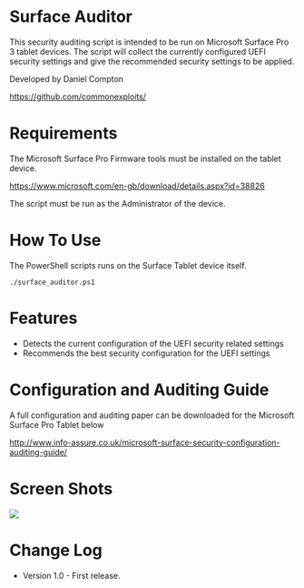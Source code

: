 Surface Auditor
========

This security auditing script is intended to be run on Microsoft Surface Pro 3 tablet devices. The script will collect the currently configured UEFI security settings and give the recommended security settings to be applied.


Developed by Daniel Compton

https://github.com/commonexploits/


Requirements
========

The Microsoft Surface Pro Firmware tools must be installed on the tablet device.

https://www.microsoft.com/en-gb/download/details.aspx?id=38826

The script must be run as the Administrator of the device.


How To Use
========

The PowerShell scripts runs on the Surface Tablet device itself.

    ./surface_auditor.ps1


Features
========

* Detects the current configuration of the UEFI security related settings
* Recommends the best security configuration for the UEFI settings


Configuration and Auditing Guide
========
A full configuration and auditing paper can be downloaded for the Microsoft Surface Pro Tablet below

http://www.info-assure.co.uk/microsoft-surface-security-configuration-auditing-guide/

Screen Shots
========

![](http://wwww.info-assure.co.uk/wp-content/uploads/2016/04/surfaceaudtor.png)


Change Log
========
* Version 1.0 - First release.
